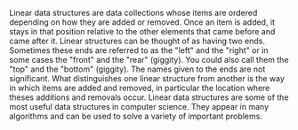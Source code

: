 Linear data structures are data collections whose items are ordered depending on how they are added or removed. Once an item is added, it stays in that position relative to the other elements that came before and came after it. Linear structures can be thought of as having two ends. Sometimes these ends are referred to as the "left" and the "right" or in some cases the "front" and the "rear" (giggity). You could also call them the "top" and the "bottom" (giggity). The names given to the ends are not significant. What distinguishes one linear structure from another is the way in which items are added and removed, in particular the location where theses additions and removals occur. Linear data structures are some of the most useful data structures in computer science. They appear in many algorithms and can be used to solve a variety of important problems.
